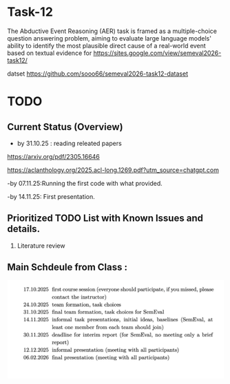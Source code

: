 # Task-12

The Abductive Event Reasoning (AER) task is framed as a multiple-choice question answering problem, aiming to evaluate large language models' ability to identify the most plausible direct cause of a real-world event based on textual evidence
for https://sites.google.com/view/semeval2026-task12/

datset https://github.com/sooo66/semeval2026-task12-dataset

#  TODO 




## Current Status (Overview)

- by 31.10.25 : reading releated papers 

https://arxiv.org/pdf/2305.16646

https://aclanthology.org/2025.acl-long.1269.pdf?utm_source=chatgpt.com

-by 07.11.25:Running the first code with what provided.

-by 14.11.25: First presentation.


## Prioritized TODO List with Known Issues and details.

1. Literature review
   
   
 
## Main Schdeule from Class :
![schedule]( https://github.com/ayperiKhudaybergenova/Task-12/blob/main/Main%20Schedule.png)
        
